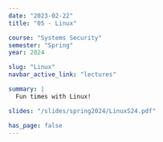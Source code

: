 ```yaml
---
date: "2023-02-22"
title: "05 - Linux"

course: "Systems Security"
semester: "Spring"
year: 2024

slug: "Linux"
navbar_active_link: "lectures"

summary: |
  Fun times with Linux!

slides: "/slides/spring2024/LinuxS24.pdf"

has_page: false
---
```



